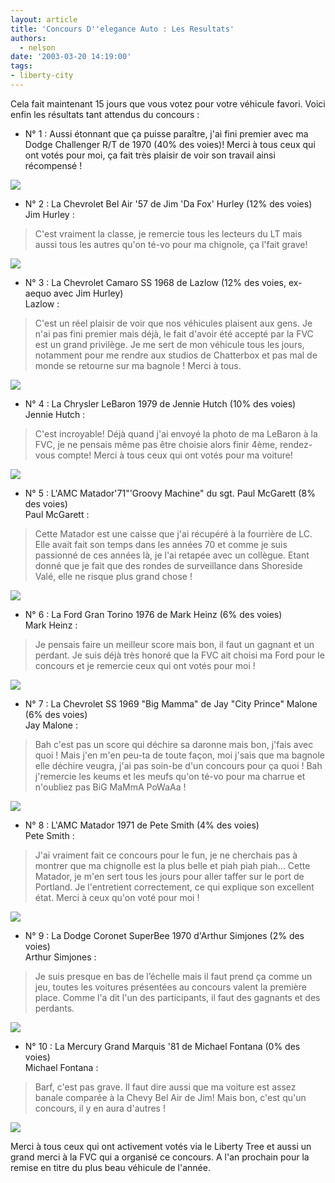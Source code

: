 ```yaml
---
layout: article
title: 'Concours D''elegance Auto : Les Resultats'
authors:
  - nelson
date: '2003-03-20 14:19:00'
tags:
- liberty-city
---
```


Cela fait maintenant 15 jours que vous votez pour votre véhicule favori. Voici enfin les résultats tant attendus du concours :

- N° 1 : Aussi étonnant que ça puisse paraître, j'ai fini premier avec ma Dodge Challenger R/T de 1970 (40% des voies)! Merci à tous ceux qui ont votés pour moi, ça fait très plaisir de voir son travail ainsi récompensé !

![](/content/images/2016/07/Challenger-1.jpg)

- N° 2 : La Chevrolet Bel Air '57 de Jim 'Da Fox' Hurley (12% des voies)  
Jim Hurley :

> C'est vraiment la classe, je remercie tous les lecteurs du LT mais aussi tous les autres qu'on té-vo pour ma chignole, ça l'fait grave!

![](/content/images/2016/07/fsscr001-1.jpg)

- N° 3 : La Chevrolet Camaro SS 1968 de Lazlow (12% des voies, ex-aequo avec Jim Hurley)  
Lazlow :

> C'est un réel plaisir de voir que nos véhicules plaisent aux gens. Je n'ai pas fini premier mais déjà, le fait d'avoir été accepté par la FVC est un grand privilège. Je me sert de mon véhicule tous les jours, notamment pour me rendre aux studios de Chatterbox et pas mal de monde se retourne sur ma bagnole ! Merci à tous.

![](/content/images/2016/07/Camaro-1.jpg)

- N° 4 : La Chrysler LeBaron 1979 de Jennie Hutch (10% des voies)  
Jennie Hutch :

> C'est incroyable! Déjà quand j'ai envoyé la photo de ma LeBaron à la FVC, je ne pensais même pas être choisie alors finir 4ème, rendez-vous compte! Merci à tous ceux qui ont votés pour ma voiture!

![](/content/images/2016/07/lebaron-1.jpg)

- N° 5 : L'AMC Matador'71"'Groovy Machine" du sgt. Paul McGarett (8% des voies)  
Paul McGarett :

> Cette Matador est une caisse que j'ai récupéré à la fourrière de LC. Elle avait fait son temps dans les années 70 et comme je suis passionné de ces années là, je l'ai retapée avec un collègue. Etant donné que je fait que des rondes de surveillance dans Shoreside Valé, elle ne risque plus grand chose !

![](/content/images/2016/07/fsscr010-1.jpg)

- N° 6 : La Ford Gran Torino 1976 de Mark Heinz (6% des voies)  
Mark Heinz :

> Je pensais faire un meilleur score mais bon, il faut un gagnant et un perdant. Je suis déjà très honoré que la FVC ait choisi ma Ford pour le concours et je remercie ceux qui ont votés pour moi !

![](/content/images/2016/07/Torino5-1.jpg)

- N° 7 : La Chevrolet SS 1969 "Big Mamma" de Jay "City Prince" Malone (6% des voies)  
Jay Malone :

> Bah c'est pas un score qui déchire sa daronne mais bon, j'fais avec quoi ! Mais j'en m'en peu-ta de toute façon, moi j'sais que ma bagnole elle déchire veugra, j'ai pas soin-be d'un concours pour ça quoi ! Bah j'remercie les keums et les meufs qu'on té-vo pour ma charrue et n'oubliez pas BiG MaMmA PoWaAa !

![](/content/images/2016/07/fsscr003-1.jpg)

- N° 8 : L'AMC Matador 1971 de Pete Smith (4% des voies)  
Pete Smith :

> J'ai vraiment fait ce concours pour le fun, je ne cherchais pas à montrer que ma chignolle est la plus belle et piah piah piah... Cette Matador, je m'en sert tous les jours pour aller taffer sur le port de Portland. Je l'entretient correctement, ce qui explique son excellent état. Merci à ceux qu'on voté pour moi !

![](/content/images/2016/07/fsscr003-2.jpg)

- N° 9 : La Dodge Coronet SuperBee 1970 d'Arthur Simjones (2% des voies)  
Arthur Simjones :

> Je suis presque en bas de l’échelle mais il faut prend ça comme un jeu, toutes les voitures présentées au concours valent la première place. Comme l'a dit l'un des participants, il faut des gagnants et des perdants.

![](/content/images/2016/07/Hemi102-1.jpg)

- N° 10 : La Mercury Grand Marquis '81 de Michael Fontana (0% des voies)  
Michael Fontana :

> Barf, c'est pas grave. Il faut dire aussi que ma voiture est assez banale comparée à la Chevy Bel Air de Jim! Mais bon, c'est qu'un concours, il y en aura d'autres !

![](/content/images/2016/07/fsscr008-1.jpg)

Merci à tous ceux qui ont activement votés via le Liberty Tree et aussi un grand merci à la FVC qui a organisé ce concours. A l'an prochain pour la remise en titre du plus beau véhicule de l'année.